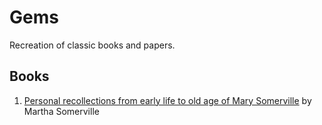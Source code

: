 # Gems

Recreation of classic books and papers.

## Books

1. [Personal recollections from early life to old age of Mary Somerville](sommerville/index.md) by Martha Somerville
